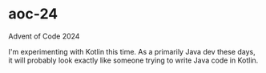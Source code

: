 # aoc-24
Advent of Code 2024

I'm experimenting with Kotlin this time. As a primarily Java dev these days, it will probably look exactly like someone trying to write Java code in Kotlin.